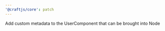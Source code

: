```yaml
---
'@craftjs/core': patch
---
```


Add custom metadata to the UserComponent that can be brought into Node
